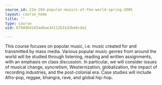```yaml
---
course_id: 21m-294-popular-musics-of-the-world-spring-2005
layout: course_home
title: ''
type: course
uid: 679ddbd1d3ad6ae34112b31d2be6cda1

---
```

This course focuses on popular music, i.e. music created for and transmitted by mass media. Various popular music genres from around the world will be studied through listening, reading and written assignments, with an emphasis on class discussion. In particular, we will consider issues of musical change, syncretism, Westernization, globalization, the impact of recording industries, and the post-colonial era. Case studies will include Afro-pop, reggae, bhangra, rave, and global hip-hop.
